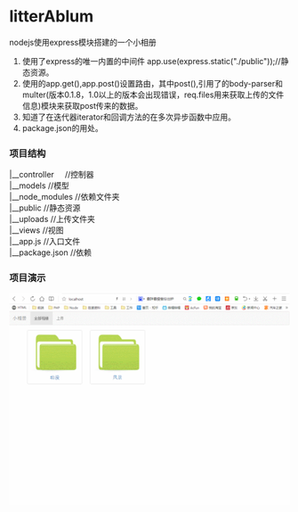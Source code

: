 # litterAblum
nodejs使用express模块搭建的一个小相册

1. 使用了express的唯一内置的中间件 app.use(express.static("./public"));//静态资源。
2. 使用的app.get(),app.post()设置路由，其中post(),引用了的body-parser和multer(版本0.1.8，1.0以上的版本会出现错误，req.files用来获取上传的文件信息)模块来获取post传来的数据。
3. 知道了在迭代器iterator和回调方法的在多次异步函数中应用。
4. package.json的用处。
 
### 项目结构
|__controller     //控制器        
|__models         //模型  
|__node_modules   //依赖文件夹  
|__public         //静态资源  
|__uploads        //上传文件夹  
|__views          //视图  
|__app.js         //入口文件  
|__package.json   //依赖

### 项目演示
![项目演示](resoure/demo.gif)
